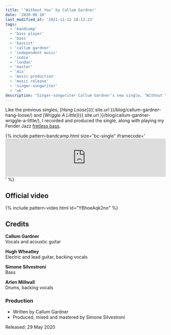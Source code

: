 ```yaml
---
title: '‘Without You’ by Callum Gardner'
date: '2020-06-10'
last_modified_at: '2021-11-12 18:12:23'
tags:
  - 'bandcamp'
  - 'bass player'
  - 'bass'
  - 'bassist'
  - 'callum gardner'
  - 'independent music'
  - 'indie'
  - 'london'
  - 'master'
  - 'mix'
  - 'music production'
  - 'music release'
  - 'singer-songwriter'
  - 'uk'
description: "Singer-songwriter Callum Gardner’s new single, ‘Without You’, is out now. Bass and full production by Minutes to Midnight."
---
```

Like the previous singles, [_Hang Loose_]({{ site.url }}/blog/callum-gardner-hang-loose/) and [_Wriggle A Little_]({{ site.url }}/blog/callum-gardner-wriggle-a-little/), I recorded and produced the single, along with playing my Fender Jazz [fretless bass](https://soundbetter.com/profiles/206552-simone-silvestroni).

{% include pattern-bandcamp.html size="bc-single" iframecode='<iframe style="border: 0; width: 100%; height: 120px;" src="https://bandcamp.com/EmbeddedPlayer/track=3806119580/size=large/bgcol=ffffff/linkcol=333333/tracklist=false/artwork=small/transparent=true/"><a href="https://callumgardner.bandcamp.com/track/without-you">Without You by Callum Gardner</a></iframe>' %}

## Official video

{% include pattern-video.html id="YBhoeAqk2no" %}

## Credits

**Callum Gardner**<br>
Vocals and acoustic guitar

**Hugh Wheatley**<br>
Electric and lead guitar, backing vocals

**Simone Silvestroni**<br>
Bass

**Arlen Millwall**<br>
Drums, backing vocals

### Production

- Written by Callum Gardner
- Produced, mixed and mastered by Simone Silvestroni

Released: 29 May 2020